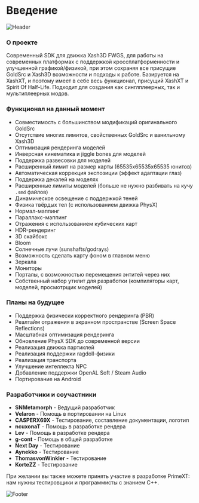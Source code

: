 ﻿---
sidebar_position: 1
description: Современный SDK для движка Xash3D FWGS, с поддержкой кроссплатформенности и улучшенной графикой/физикой, при этом сохраняя все присущие GoldSrc и Xash3D возможности и подходы к работе. Базируется на XashXT, и поэтому имеет в себе весь функционал, присущий XashXT и Spirit Of Half-Life. Подходит для создания как синглплеерных, так и мультиплеерных модов.
---

# Введение

![Header](/img/intro/header.png)

### О проекте
Современный SDK для движка Xash3D FWGS, для работы на современных платформах с поддержкой кроссплатформенности и улучшенной графикой/физикой, при этом сохраняя все присущие GoldSrc и Xash3D возможности и подходы к работе. 
Базируется на XashXT, и поэтому имеет в себе весь функционал, присущий XashXT и Spirit Of Half-Life. Подходит для создания как синглплеерных, так и мультиплеерных модов.

### Функционал на данный момент
- Совместимость с большинством модификаций оригинального GoldSrc
- Отсутствие многих лимитов, свойственных GoldSrc и ванильному Xash3D
- Оптимизация рендеринга моделей
- Инверсная кинематика и jiggle bones для моделей
- Поддержка развесовки для моделей
- Расширенный лимит на размер карты (65535x65535x65535 юнитов)
- Автоматическая коррекция экспозиции (эффект адаптации глаз)
- Поддержка декалей на моделях
- Расширенные лимиты моделей (больше не нужно разбивать на кучу `.smd` файлов)
- Динамическое освещение с поддержкой теней
- Физика твёрдых тел (с использованием движка PhysX)
- Нормал-маппинг
- Параллакс-маппинг
- Отражения с использованием кубических карт
- HDR-рендеринг
- 3D скайбокс
- Bloom
- Солнечные лучи (sunshafts/godrays)
- Возможность сделать карту фоном в главном меню
- Зеркала
- Мониторы
- Порталы, с возможностью перемещения энтитей через них
- Собственный набор утилит для разработки (компиляторы карт, моделей, просмотрщик моделей)

### Планы на будущее
- Поддержка физически корректного рендеринга (PBR)
- Реалтайм отражения в экранном пространстве (Screen Space Reflections)
- Масштабная оптимизация рендеринга
- Обновление PhysX SDK до современной версии
- Реализация движка партиклей
- Реализация поддержки ragdoll-физики
- Реализация транспорта
- Улучшение интеллекта NPC
- Добавление поддержки OpenAL Soft / Steam Audio
- Портирование на Android

### Разработчики и соучастники
- **SNMetamorph** - Ведущий разработчик
- **Velaron** - Помощь в портировании на Linux
- **СASPERX69X** - Тестирование, составление документации, логотип
- **ncuxonaT** - Помощь в разработке рендера
- **Lev** - Помощь в разработке рендера
- **g-cont** - Помощь в общей разработке
- **Next Day** - Тестирование
- **Aynekko** - Тестирование
- **ThomasvonWinkler** - Тестирование
- **KorteZZ** - Тестирование

При желании вы также можете принять участие в разработке PrimeXT: нам нужны тестировщики и программисты с знанием C++.

![Footer](/img/intro/footer.png)
